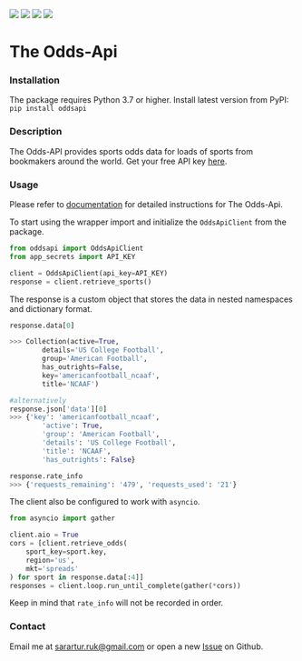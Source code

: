 <img src="https://img.shields.io/github/issues/sarartur/oddsapi">  <img src="https://img.shields.io/github/forks/sarartur/oddsapi">   <img src="https://img.shields.io/github/stars/sarartur/oddsapi">   <img src="https://img.shields.io/github/license/sarartur/oddsapi">
# The Odds-Api
### Installation
The package requires Python 3.7 or higher.
Install latest version from PyPI: `pip install oddsapi`
### Description
The Odds-API provides sports odds data for loads of sports from bookmakers around the world. Get your free API key [here](https://the-odds-api.com/).
### Usage
Please refer to [documentation](https://the-odds-api.com/liveapi/guides/v3/) for detailed instructions for The Odds-Api.

To start using the wrapper import and initialize the `OddsApiClient` from the package. 
``` python
from oddsapi import OddsApiClient
from app_secrets import API_KEY

client = OddsApiClient(api_key=API_KEY)
response = client.retrieve_sports()
```
The response is a custom object that stores the data in nested namespaces and dictionary format.
```python
response.data[0]

>>> Collection(active=True, 
        details='US College Football', 
        group='American Football', 
        has_outrights=False, 
        key='americanfootball_ncaaf', 
        title='NCAAF')

#alternatively
response.json['data'][0]
>>> {'key': 'americanfootball_ncaaf', 
        'active': True, 
        'group': 'American Football', 
        'details': 'US College Football', 
        'title': 'NCAAF', 
        'has_outrights': False}

response.rate_info
>>> {'requests_remaining': '479', 'requests_used': '21'}
```
The client also be configured to work with `asyncio`.

```python
from asyncio import gather

client.aio = True
cors = [client.retrieve_odds(
    sport_key=sport.key,
    region='us',
    mkt='spreads'
) for sport in response.data[:4]]
responses = client.loop.run_until_complete(gather(*cors))
```
Keep in mind that `rate_info` will not be recorded in order.
### Contact
Email me at sarartur.ruk@gmail.com or open a new [Issue](https://github.com/sarartur/oddsapi/issues) on Github.


